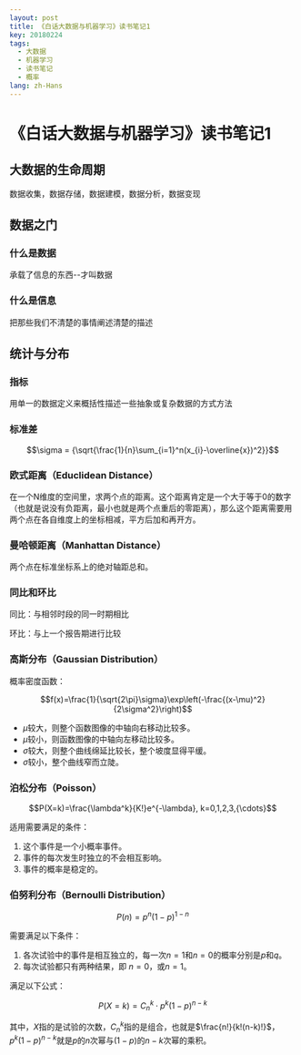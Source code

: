 ```yaml
---
layout: post
title: 《白话大数据与机器学习》读书笔记1
key: 20180224
tags:
  - 大数据
  - 机器学习
  - 读书笔记
  - 概率
lang: zh-Hans
---
```


# 《白话大数据与机器学习》读书笔记1

## 大数据的生命周期

数据收集，数据存储，数据建模，数据分析，数据变现

## 数据之门

### 什么是数据

承载了信息的东西--才叫数据

### 什么是信息

把那些我们不清楚的事情阐述清楚的描述
<!--more-->
## 统计与分布

### 指标

用单一的数据定义来概括性描述一些抽象或复杂数据的方式方法

### 标准差

$$\sigma = {\sqrt{\frac{1}{n}\sum_{i=1}^n(x_{i}-\overline{x})^2}}$$ 

### 欧式距离（Educlidean Distance）

在一个N维度的空间里，求两个点的距离。这个距离肯定是一个大于等于0的数字（也就是说没有负距离，最小也就是两个点重后的零距离），那么这个距离需要用两个点在各自维度上的坐标相减，平方后加和再开方。

### 曼哈顿距离（Manhattan Distance）

两个点在标准坐标系上的绝对轴距总和。

### 同比和环比

同比：与相邻时段的同一时期相比

环比：与上一个报告期进行比较

### 高斯分布（Gaussian Distribution）

概率密度函数：

$$f(x)=\frac{1}{\sqrt{2\pi}\sigma}\exp\left(-\frac{(x-\mu)^2}{2\sigma^2}\right)$$

* $\mu$较大，则整个函数图像的中轴向右移动比较多。
* $\mu$较小，则函数图像的中轴向左移动比较多。
* $\sigma$较大，则整个曲线绵延比较长，整个坡度显得平缓。
* $\sigma$较小，整个曲线窄而立陡。

### 泊松分布（Poisson）

$$P(X=k)=\frac{\lambda^k}{K!}e^{-\lambda}, k=0,1,2,3,{\cdots}$$

适用需要满足的条件：
1. 这个事件是一个小概率事件。
2. 事件的每次发生时独立的不会相互影响。
3. 事件的概率是稳定的。

### 伯努利分布（Bernoulli Distribution）

$$P(n)=p^n(1-p)^{1-n}$$

需要满足以下条件：
1. 各次试验中的事件是相互独立的，每一次$n=1$和$n=0$的概率分别是$p$和$q$。
2. 每次试验都只有两种结果，即 $n=0$，或$n=1$。

满足以下公式：

$$P(X=k)=C_n^k\cdot p^k(1-p)^{n-k}$$

其中，$X$指的是试验的次数，$C_n^k$指的是组合，也就是$\frac{n!}{k!(n-k)!}$，$p^k(1-p)^{n-k}$就是$p$的$n$次幂与$(1-p)$的$n-k$次幂的乘积。

